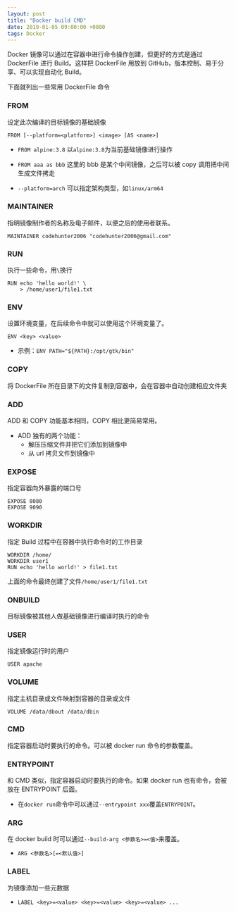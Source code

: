 ```yaml
---
layout: post
title: "Docker build CMD"
date: 2019-01-05 09:00:00 +0800
tags: Docker
---
```


Docker 镜像可以通过在容器中进行命令操作创建，但更好的方式是通过 DockerFile 进行 Build。这样把 DockerFile 用放到 GitHub，版本控制、易于分享、可以实现自动化 Build。

下面就列出一些常用 DockerFile 命令

### FROM

设定此次编译的目标镜像的基础镜像

`FROM [--platform=<platform>] <image> [AS <name>]`

- `FROM alpine:3.8`
  以`alpine:3.8`为当前基础镜像进行操作

- `FROM aaa as bbb`
  这里的 bbb 是某个中间镜像，之后可以被 copy 调用把中间生成文件拷走

- `--platform=arch` 可以指定架构类型，如`linux/arm64`

### MAINTAINER

指明镜像制作者的名称及电子邮件，以便之后的使用者联系。

```
MAINTAINER codehunter2006 "codehunter2006@gmail.com"
```

### RUN

执行一些命令，用`\`换行

```
RUN echo 'hello world!' \
    > /home/user1/file1.txt
```

### ENV

设置环境变量，在后续命令中就可以使用这个环境变量了。

`ENV <key> <value>`

- 示例：`ENV PATH="${PATH}:/opt/gtk/bin"`

### COPY

将 DockerFile 所在目录下的文件复制到容器中，会在容器中自动创建相应文件夹

### ADD

ADD 和 COPY 功能基本相同，COPY 相比更简易常用。

- ADD 独有的两个功能：
  - 解压压缩文件并把它们添加到镜像中
  - 从 url 拷贝文件到镜像中

### EXPOSE

指定容器向外暴露的端口号

```
EXPOSE 8080
EXPOSE 9090
```

### WORKDIR

指定 Build 过程中在容器中执行命令时的工作目录

```
WORKDIR /home/
WORKDIR user1
RUN echo 'hello world!' > file1.txt
```

上面的命令最终创建了文件`/home/user1/file1.txt`

### ONBUILD

目标镜像被其他人做基础镜像进行编译时执行的命令

### USER

指定镜像运行时的用户

```
USER apache
```

### VOLUME

指定主机目录或文件映射到容器的目录或文件

```
VOLUME /data/dbout /data/dbin
```

### CMD

指定容器启动时要执行的命令。可以被 docker run 命令的参数覆盖。

### ENTRYPOINT

和 CMD 类似，指定容器启动时要执行的命令。如果 docker run 也有命令，会被放在 ENTRYPOINT 后面。

- 在`docker run`命令中可以通过`--entrypoint xxx`覆盖`ENTRYPOINT`。

### ARG

在 docker build 时可以通过`--build-arg <参数名>=<值>`来覆盖。

- `ARG <参数名>[=<默认值>]`

### LABEL

为镜像添加一些元数据

- `LABEL <key>=<value> <key>=<value> <key>=<value> ...`
